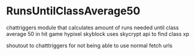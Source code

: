 # RunsUntilClassAverage50

chattriggers module that calculates amount of runs needed until class average 50 in hit game hypixel skyblock
uses skycrypt api to find class xp

shoutout to chatttriggers for not being able to use normal fetch urls

